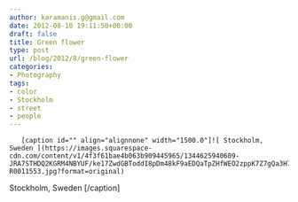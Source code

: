 ```yaml
---
author: karamanis.g@gmail.com
date: 2012-08-10 19:11:50+00:00
draft: false
title: Green flower
type: post
url: /blog/2012/8/green-flower
categories:
- Photography
tags:
- color
- Stockholm
- street
- people
---
```



  
       [caption id="" align="alignnone" width="1500.0"]![ Stockholm, Sweden ](https://images.squarespace-cdn.com/content/v1/4f3f61bae4b063b909445965/1344625940609-JRA7STHDQ2KGRM4NBYUF/ke17ZwdGBToddI8pDm48kF9aEDQaTpZHfWEO2zppK7Z7gQa3H78H3Y0txjaiv_0fDoOvxcdMmMKkDsyUqMSsMWxHk725yiiHCCLfrh8O1z5QPOohDIaIeljMHgDF5CVlOqpeNLcJ80NK65_fV7S1UX7HUUwySjcPdRBGehEKrDf5zebfiuf9u6oCHzr2lsfYZD7bBzAwq_2wCJyqgJebgg/20120804-R0011553.jpg?format=original)
 Stockholm, Sweden [/caption]
